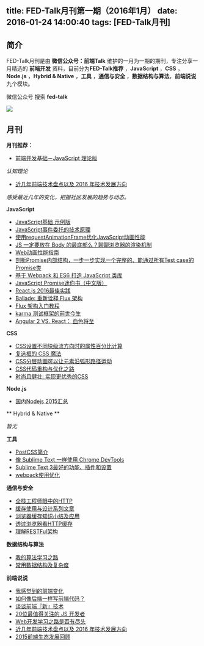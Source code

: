 title: FED-Talk月刊第一期（2016年1月）
date: 2016-01-24 14:00:40
tags: [FED-Talk月刊]
---

## 简介

FED-Talk月刊是由 **微信公众号：前端Talk** 维护的一月为一期的期刊，专注分享一月精选的 **前端开发** 资料，目前分为**FED-Talk推荐** ，**JavaScript** ，**CSS** ，**Node.js** ，**Hybrid & Native** ，**工具** ，**通信与安全** ，**数据结构与算法**，**前端说说** 九个模块。

微信公众号 搜索 **fed-talk**


![](https://raw.githubusercontent.com/mulgore/mulgore.github.io/master/preimgs/crocus-1261310_640.jpg)

## 月刊

**月刊推荐：**

- [前端开发基础－JavaScript 理论版](https://github.com/icepy/_posts/issues/12)

*认知理论*

- [近几年前端技术盘点以及 2016 年技术发展方向](http://www.barretlee.com/blog/2015/12/10/after-framework-we-gonna-to-hug-data/)

*感受最近几年的变化，把握社区发展的趋势与动态。*


**JavaScript**

- [JavaScript基础 示例版](https://github.com/mzkmzk/Read/blob/master/ji_chu_.md)
- [JavaScript事件委托的技术原理](http://www.webhek.com/event-delegate)
- [使用requestAnimationFrame优化JavaScript动画性能](http://www.webhek.com/using-requestanimationframe)
- [JS 一定要放在 Body 的最底部么？聊聊浏览器的渲染机制](http://segmentfault.com/a/1190000004292479)
- [Web动画性能指南](http://alexorz.github.io/animation-performance-guide/)
- [剖析Promise内部结构，一步一步实现一个完整的、能通过所有Test case的Promise类](https://github.com/xieranmaya/blog/issues/3)
- [基于 Webpack 和 ES6 打造 JavaScript 类库](https://github.com/cssmagic/blog/issues/56)
- [JavaScript Promise迷你书（中文版）](http://liubin.org/promises-book/)
- [React.js 2016最佳实践](http://www.alloyteam.com/2016/01/reactjs-best-practices-for-2016/)
- [Ballade: 重新诠释 Flux 架构](http://stylechen.com/ballade-reinterpreted-flux.html)
- [Flux 架构入门教程](http://www.ruanyifeng.com/blog/2016/01/flux.html)
- [karma 测试框架的前世今生](http://taobaofed.org/blog/2016/01/08/karma-origin/)
- [Angular 2 VS. React： 血色将至](http://www.zcfy.cc/article/142)

**CSS**

- [CSS设置不同块级流方向时的属性百分比计算](http://segmentfault.com/a/1190000004257151)
- [复选框的 CSS 魔法](http://jinlong.github.io/2016/01/14/checkbox-trickery-with-css/)
- [CSS分层动画可以让元素沿弧形路径运动](http://jinlong.github.io/2016/01/14/moving-along-a-curved-path-in-css-with-layered-animation/)
- [CSS代码重构与优化之路](http://luopq.com/2016/01/05/css-optimize/)
- [时尚且健壮: 实现更优秀的CSS](http://www.infoq.com/cn/articles/guide-to-better-css)

**Node.js**

- [国内Nodejs 2015汇总](https://cnodejs.org/topic/5696e43e6272216e51bff67e)

** Hybrid & Native **

*暂无*

**工具**

- [PostCSS简介](http://www.zcfy.cc/article/81)
- [像 Sublime Text 一样使用 Chrome DevTools](http://chinagdg.org/2015/12/%E5%83%8F-sublime-text-%E4%B8%80%E6%A0%B7%E4%BD%BF%E7%94%A8-chrome-devtools/)
- [Sublime Text 3最好的功能、插件和设置](http://www.css88.com/archives/5858)
- [webpack使用优化](http://www.alloyteam.com/2016/01/webpack-use-optimization/)

**通信与安全**

- [全栈工程师眼中的HTTP](http://www.epubit.com.cn/article/378)
- [缓存使用与设计系列文章](http://carlosfu.iteye.com/blog/2269678)
- [浏览器缓存知识小结及应用](http://www.cnblogs.com/lyzg/p/5125934.html)
- [透过浏览器看HTTP缓存](http://www.cnblogs.com/skylar/p/browser-http-caching.html)
- [理解RESTFul架构](http://mccxj.github.io/blog/20130530_introduce-to-rest.html)

**数据结构与算法**

- [我的算法学习之路](http://zh.lucida.me/blog/on-learning-algorithms/)
- [常用数据结构及复杂度](http://www.cnblogs.com/gaochundong/p/3813252.html)

**前端说说**

- [我感觉到的前端变化](http://bbear.me/wo-suo-gan-jue-dao-de-qian-duan-bian-hua/)
- [如何像后端一样写前端代码？](http://news.oneapm.com/hellomessage-url/)
- [谈谈前端『新』技术](http://weibo.com/p/1001603934708609234550)
- [20位最值得关注的 JS 开发者](http://www.zcfy.cc/article/111)
- [Web开发学习之路是否有尽头](http://www.ganiks.me/how-to-avoid-listing-everything-but-carrying-out-little/)
- [近几年前端技术盘点以及 2016 年技术发展方向](http://www.barretlee.com/blog/2015/12/10/after-framework-we-gonna-to-hug-data/)
- [2015前端生态发展回顾](https://github.com/kuitos/kuitos.github.io/issues/32)

